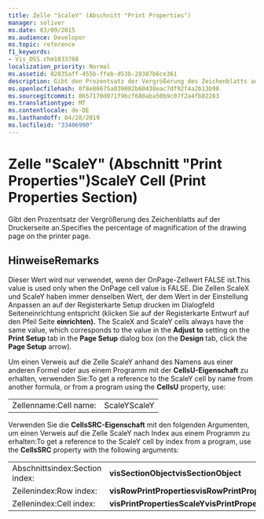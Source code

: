 ```yaml
---
title: Zelle "ScaleY" (Abschnitt "Print Properties")
manager: soliver
ms.date: 03/09/2015
ms.audience: Developer
ms.topic: reference
f1_keywords:
- Vis_DSS.chm1033788
localization_priority: Normal
ms.assetid: 02835aff-455b-ffeb-d53b-28387b6ce361
description: Gibt den Prozentsatz der Vergrößerung des Zeichenblatts auf der Druckerseite an.
ms.openlocfilehash: 0f8e86675a039002b60438eac7df92f4a2b13b98
ms.sourcegitcommit: 8657170d071f9bcf680aba50b9c07f2a4fb82283
ms.translationtype: MT
ms.contentlocale: de-DE
ms.lasthandoff: 04/28/2019
ms.locfileid: "33406990"
---
```

# <a name="scaley-cell-print-properties-section"></a><span data-ttu-id="c6f2c-103">Zelle "ScaleY" (Abschnitt "Print Properties")</span><span class="sxs-lookup"><span data-stu-id="c6f2c-103">ScaleY Cell (Print Properties Section)</span></span>

<span data-ttu-id="c6f2c-104">Gibt den Prozentsatz der Vergrößerung des Zeichenblatts auf der Druckerseite an.</span><span class="sxs-lookup"><span data-stu-id="c6f2c-104">Specifies the percentage of magnification of the drawing page on the printer page.</span></span>
  
## <a name="remarks"></a><span data-ttu-id="c6f2c-105">Hinweise</span><span class="sxs-lookup"><span data-stu-id="c6f2c-105">Remarks</span></span>

<span data-ttu-id="c6f2c-106">Dieser Wert wird nur verwendet, wenn der OnPage-Zellwert FALSE ist.</span><span class="sxs-lookup"><span data-stu-id="c6f2c-106">This value is used only when the OnPage cell value is FALSE.</span></span> <span data-ttu-id="c6f2c-107">Die Zellen ScaleX und ScaleY haben immer denselben Wert, der dem  Wert in  der Einstellung Anpassen an  auf der Registerkarte Setup drucken im Dialogfeld Seiteneinrichtung entspricht (klicken Sie auf der Registerkarte Entwurf auf den Pfeil Seite **einrichten).** </span><span class="sxs-lookup"><span data-stu-id="c6f2c-107">The ScaleX and ScaleY cells always have the same value, which corresponds to the value in the **Adjust to** setting on the **Print Setup** tab in the **Page Setup** dialog box (on the **Design** tab, click the **Page Setup** arrow).</span></span> 
  
<span data-ttu-id="c6f2c-108">Um einen Verweis auf die Zelle ScaleY anhand des Namens aus einer anderen Formel oder aus einem Programm mit der **CellsU-Eigenschaft** zu erhalten, verwenden Sie:</span><span class="sxs-lookup"><span data-stu-id="c6f2c-108">To get a reference to the ScaleY cell by name from another formula, or from a program using the **CellsU** property, use:</span></span> 
  
|||
|:-----|:-----|
|<span data-ttu-id="c6f2c-109">Zellenname:</span><span class="sxs-lookup"><span data-stu-id="c6f2c-109">Cell name:</span></span>  <br/> |<span data-ttu-id="c6f2c-110">ScaleY</span><span class="sxs-lookup"><span data-stu-id="c6f2c-110">ScaleY</span></span>  <br/> |
   
<span data-ttu-id="c6f2c-111">Verwenden Sie die **CellsSRC-Eigenschaft** mit den folgenden Argumenten, um einen Verweis auf die Zelle ScaleY nach Index aus einem Programm zu erhalten:</span><span class="sxs-lookup"><span data-stu-id="c6f2c-111">To get a reference to the ScaleY cell by index from a program, use the **CellsSRC** property with the following arguments:</span></span> 
  
|||
|:-----|:-----|
|<span data-ttu-id="c6f2c-112">Abschnittsindex:</span><span class="sxs-lookup"><span data-stu-id="c6f2c-112">Section index:</span></span>  <br/> |<span data-ttu-id="c6f2c-113">**visSectionObject**</span><span class="sxs-lookup"><span data-stu-id="c6f2c-113">**visSectionObject**</span></span> <br/> |
|<span data-ttu-id="c6f2c-114">Zeilenindex:</span><span class="sxs-lookup"><span data-stu-id="c6f2c-114">Row index:</span></span>  <br/> |<span data-ttu-id="c6f2c-115">**visRowPrintProperties**</span><span class="sxs-lookup"><span data-stu-id="c6f2c-115">**visRowPrintProperties**</span></span> <br/> |
|<span data-ttu-id="c6f2c-116">Zellenindex:</span><span class="sxs-lookup"><span data-stu-id="c6f2c-116">Cell index:</span></span>  <br/> |<span data-ttu-id="c6f2c-117">**visPrintPropertiesScaleY**</span><span class="sxs-lookup"><span data-stu-id="c6f2c-117">**visPrintPropertiesScaleY**</span></span> <br/> |
   

